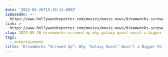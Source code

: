 ```yaml
---
date: '2023-05-26T15:49:13.000Z'
isBasedOn: >-
  https://www.hollywoodreporter.com/movies/movie-news/dreamworks-screwed-up-why-galaxy-quest-wasnt-a-bigger-hit-1264866/?utm_source=firefox_pocket_save_button&utm_campaign=pocket-newtab-spocs-cache-rollout&utm_content=rollout
link: >-
  https://www.hollywoodreporter.com/movies/movie-news/dreamworks-screwed-up-why-galaxy-quest-wasnt-a-bigger-hit-1264866/?utm_source=firefox_pocket_save_button&utm_campaign=pocket-newtab-spocs-cache-rollout&utm_content=rollout
slug: 2023-05-26-dreamworks-screwed-up-why-galaxy-quest-wasnt-a-bigger-hit-the-holly
tags:
  - entertainment
title: 'DreamWorks “Screwed Up”: Why ‘Galaxy Quest’ Wasn’t a Bigger Hit – The Holly'
---
```


